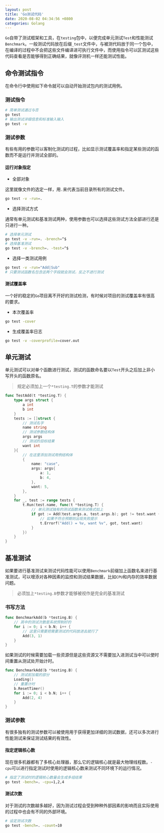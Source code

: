 ```yaml
---
layout: post
title: 'Go测试代码'
date: 2020-08-02 04:34:56 +0800
categories: Golang
---
```


`Go`自带了测试框架和工具，在`testing`包中，以便完成单元测试`Test`和性能测试`Benchmark`。一般测试代码放在后缀`_test`文件中，与被测代码放于同一个包中，在编译的过程中不会把这些文件编译进可执行文件中，而使用指令可以区测试这些代码查看是否能够得到正确结果，就像评测机一样还能测试性能。

## 命令测试指令

在命令行中使用如下命令就可以自动开始测试包内的测试用例。

### 测试指令

```bash
# 简单测试通过与否
go test
# 输出测试详细信息和标准输入输入
go test -v
```

### 测试参数

有些有用的参数可以客制化测试的过程，比如显示测试覆盖率和指定某些测试的函数而不是运行并测试全部的。

#### 运行对象指定

- 全部对象

这里就像文件的选定一样，用`.`来代表当前目录所有的测试文件。

```bash
go test -v -run=.
```

- 选择测试方式

通常有单元测试和基准测试两种，使用参数也可以选择这些测试方法全部进行还是只进行一种。

```bash
# 选择单元测试
go test -v -run=. -brench=^$
# 选择基准测试
go test -v -brench=. -test=^$
```

- 选择一类测试用例

```bash
go test -v -run="Add|Sub"
# 只要测试函数名包含这两个字段就会测试，反之不进行测试
```

#### 测试覆盖率

一个好的稳定的`Go`项目离不开好的测试检测，有时候对项目的测试覆盖率有很高的要求。

- 本次覆盖率

```bash
go test -cover
```

- 生成覆盖率日志

```bash
go test -v -coverprofile=cover.out
```

## 单元测试

单元测试可以对单个函数进行测试，测试的函数命名要以`Test`开头之后加上非小写开头的函数原名。

> 规定必须加上一个`*testing.T`的参数才能测试

```go
func TestAdd(t *testing.T) {
	type args struct {
		a int
		b int
	}
	tests := []struct {
		// 测试名字
		name string
		// 测试参数结构体
		args args
		// 测试的目标结果
		want int
	}{
		// 在这里添加测试用例结构体
		{
			name: "case",
			args: args{
				a: 1,
				b: 4,
			},
			want: 5,
		},
	}
	for _, test := range tests {
		t.Run(test.name, func(t *testing.T) {
			// 单元测试独有的测试函数来测试格式如上
			if got := Add(test.args.a, test.args.b); got != test.want {
				// 如果不符合预期则出现失败提示
				t.Errorf("Add() = %v, want %v", got, test.want)
			}
		})
	}
}
```

## 基准测试

如果要进行基准测试来测试代码性能可以使用`Benchmark`前缀加上函数名来进行基准测试，可以增添对各种因素的监控和测试结果数据，比如`CPU`和内存的效率数据问题。

> 必须加上`*testing.B`参数才能够被视作是完全的基准测试

### 书写方法

```go
func BenchmarkAdd(b *testing.B) {
	// 其中的测试次数是系统预制好的
	for i := 0; i < b.N; i++ {
		// 这里只需要把需要测试的代码放进去就行了
		Add(3, 1)
	}
}
```

如果测试的时候需要加载一些资源但是这些资源又不需要加入进测试当中可以使时间重置从测试处开始计时。

```go
func BenchmarkAdd(b *testing.B) {
	// 测试前加载的部分
	Loading()
	// 重置计时
	b.ResetTimer()
	for i := 0; i < b.N; i++ {
		Add(2, 4)
	}
}
```

### 测试参数

有很多独有的测试参数可以被使用用于获得更加详细的测试数据，还可以多次进行性能测试来保证测试结果的有效性。

#### 指定逻辑核心数

现在很多机器都有了多核心处理器，那么它的逻辑核心就是最大物理线程数。`-cpu`可以进行指定测试时使用的逻辑核心数来测试不同环境下的运行情况。

```bash
# 指定了测试时的逻辑核心数量会生成多组结果
go test -bench=. -cpu=1,2,4
```

#### 测试次数

对于测试的次数越多越好，因为测试过程会受到种种外部因素的影响而且实际使用的过程中也会有不同的外部环境。

```bash
# 设定测试次数
go test -bench=. -count=10
```
